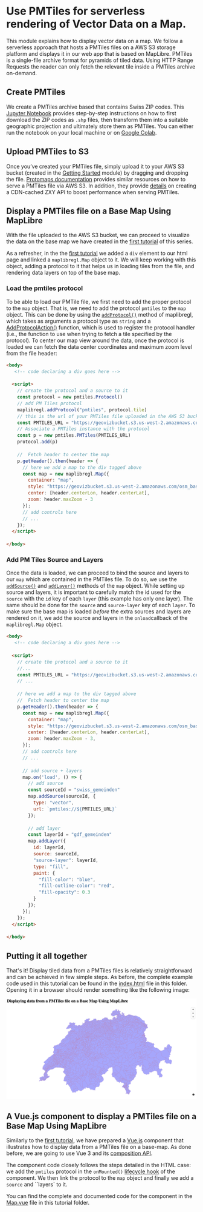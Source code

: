 # Use PMTiles for serverless rendering of Vector Data on a Map.
This module explains how to display vector data on a map. We follow a serverless approach that hosts a PMTiles files on a AWS S3 storage platform and displays it in our web app that is based on MapLibre. PMTiles is a single-file archive format for pyramids of tiled data. Using HTTP Range Requests the reader can only fetch the relevant tile inside a PMTiles archive on-demand.

## Create PMTiles
We create a PMTiles archive based that contains Swiss ZIP codes. This [Jupyter Notebook](./prepare_vector_tiles.ipynb) provides step-by-step instructions on how to first download the ZIP codes as `.shp` files, then transform them into a suitable geographic projection and ultimately store them as PMTiles. You can either run the notebook on your local machine or on [Google Colab](https://colab.google).

## Upload PMTiles to S3
Once you’ve created your PMTiles file, simply upload it to your AWS S3 bucket (created in the [Getting Started](../README.md) module) by dragging and dropping the file.
[Protomaps documentation](https://docs.protomaps.com/pmtiles/cloud-storage) provides similar resources on how to serve a PMTiles file via AWS S3. In addition, they provide [details](https://docs.protomaps.com/deploy/aws) on creating a CDN-cached ZXY API to boost performance when serving PMTiles.

## Display a PMTiles file on a Base Map Using MapLibre
With the file uploaded to the AWS S3 bucket, we can proceed to visualize the data on the base map we have created in the [first tutorial](../1_simple-map//README.md) of this series. 

As a refresher, in the the [first tutorial](../1_simple-map//README.md) we added a ``div`` element to our html page and linked a ``maplibregl.Map`` object to it. We will keep working with this object, adding a protocol to it that helps us in loading tiles from the file, and rendering data layers on top of the base map.

### Load the pmtiles protocol

To be able to load our PMTile file, we first need to add the proper protocol to the ``map`` object. That is, we need to add the protocol ``pmtiles`` to the ``map`` object. This can be done by using the [``addProtocol()``](https://maplibre.org/maplibre-gl-js/docs/API/functions/addProtocol/) method of maplibregl, which takes as arguments a protocol type as ``string`` and a [AddProtocolAction()](https://maplibre.org/maplibre-gl-js/docs/API/type-aliases/AddProtocolAction/) function, which is used to register the protocol handler (i.e., the function to use when trying to fetch a tile specified by the protocol). To center our map view around the data, once the protocol is loaded we can fetch the data center coordinates and maximum zoom level from the file header:

```html
<body>
   <!-- code declaring a div goes here -->

  <script>
    // create the protocol and a source to it
    const protocol = new pmtiles.Protocol()
    // add PM Tiles protocol
    maplibregl.addProtocol("pmtiles", protocol.tile)
    // this is the url of your PMTiles file uploaded in the AWS S3 bucket
    const PMTILES_URL = "https://geovizbucket.s3.us-west-2.amazonaws.com/swiss_gemeinden.pmtiles"
    // Associate a PMTiles instance with the protocol
    const p = new pmtiles.PMTiles(PMTILES_URL)
    protocol.add(p)
    
    //  Fetch header to center the map
    p.getHeader().then(header => {
      // here we add a map to the div tagged above
      const map = new maplibregl.Map({
        container: "map",
        style: "https://geovizbucket.s3.us-west-2.amazonaws.com/osm_basempa_style.json",
        center: [header.centerLon, header.centerLat],
        zoom: header.maxZoom - 3
      });
      // add controls here
      // ...
    });
  </script>

</body>
```

### Add PM Tiles Source and Layers
Once the data is loaded, we can proceed to bind the source and layers to our ``map`` which are contained in the PMTiles file. To do so, we use the [``addSource()``](https://maplibre.org/maplibre-gl-js/docs/API/classes/Map/#addsource) and [``addLayer()``](https://maplibre.org/maplibre-gl-js/docs/API/classes/Map/#addlayer) methods of the ``map`` object. While setting up source and layers, it is important to carefully match the id used for the ``source`` with the ``id`` key of each ``layer`` (this example has only one layer). The same should be done for the ``source`` and ``source-layer`` key of each ``layer``. To make sure the base map is loaded _before_ the extra sources and layers are rendered on it, we add the source and layers in the ``onload``callback of the ``maplibregl.Map`` object.

```html
<body>
   <!-- code declaring a div goes here -->

  <script>
    // create the protocol and a source to it
    //...
    const PMTILES_URL = "https://geovizbucket.s3.us-west-2.amazonaws.com/swiss_gemeinden.pmtiles"
    // ...

    // here we add a map to the div tagged above
    //  Fetch header to center the map
    p.getHeader().then(header => {
      const map = new maplibregl.Map({
        container: "map",
        style: "https://geovizbucket.s3.us-west-2.amazonaws.com/osm_basempa_style.json",
        center: [header.centerLon, header.centerLat],
        zoom: header.maxZoom - 3,
      });
      // add controls here
      // ...

      // add source + layers
      map.on('load', () => {
        // add source
        const sourceId = "swiss_gemeinden"
        map.addSource(sourceId, {
          type: "vector",
          url: `pmtiles://${PMTILES_URL}`
        });

        // add layer
        const layerId = "gdf_gemeinden"
        map.addLayer({
          id: layerId,
          source: sourceId,
          "source-layer": layerId,
          type: "fill",
          paint: {
            "fill-color": "blue",
            "fill-outline-color": "red",
            "fill-opacity": 0.3
          }
        });
      });
    });
  </script>

</body>
```

## Putting it all together
That's it! Display tiled data from a PMTiles files is relatively straightforward and can be achieved in few simple steps. As before, the complete example code used in this tutorial can be found in the [index.html](./index.html) file in this folder. Opening it in a browser should render something like the following image:

![Displaying data from a PMTiles file on a Base Map Using MapLibre](./tutorial_2.png)

## A Vue.js component to display a PMTiles file on a Base Map Using MapLibre
Similarly to the [first tutorial](../1_simple-map/README.md), we have prepared a [Vue.js](https://vuejs.org) component that illustrates how to display data from a PMTiles file on a base-map. As done before, we are going to use Vue 3 and its [composition API](https://vuejs.org/guide/introduction.html#composition-api).

The component code closely follows the steps detailed in the HTML case: we add the ``pmtiles`` protocol in the ``onMounted()`` [lifecycle hook](https://vuejs.org/api/composition-api-lifecycle#onmounted) of the component. We then link the protocol to the ``map`` object and finally we add a ``source`` and ``layers` to it.

You can find the complete and documented code for the component in the [Map.vue](./Map.vue) file in this tutorial folder.